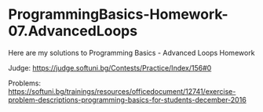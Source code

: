 # ProgrammingBasics-Homework-07.AdvancedLoops

Here are my solutions to Programming Basics - Advanced Loops Homework

Judge: https://judge.softuni.bg/Contests/Practice/Index/156#0

Problems:
https://softuni.bg/trainings/resources/officedocument/12741/exercise-problem-descriptions-programming-basics-for-students-december-2016
